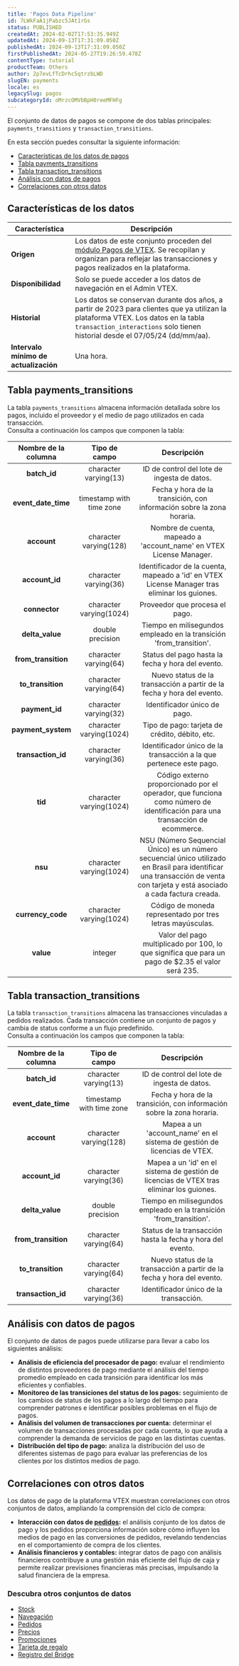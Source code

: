 ```yaml
---
title: 'Pagos Data Pipeline'
id: 7LWkFaA1jPabzc5JAt1rGs
status: PUBLISHED
createdAt: 2024-02-02T17:53:35.949Z
updatedAt: 2024-09-13T17:31:09.050Z
publishedAt: 2024-09-13T17:31:09.050Z
firstPublishedAt: 2024-05-27T19:26:59.478Z
contentType: tutorial
productTeam: Others
author: 2p7evLfTcDrhc5qtrzbLWD
slugEN: payments
locale: es
legacySlug: pagos
subcategoryId: oMrzcOMVbBpH0reeMFHFg
---
```


El conjunto de datos de pagos se compone de dos tablas principales: `payments_transitions` y `transaction_transitions`.

En esta sección puedes consultar la siguiente información:

- [Características de los datos de pagos](#caracteristicas-de-los-datos)
- [Tabla payments_transitions](#tabla-payments_transitions)
- [Tabla transaction_transitions](#tabla-transaction_transitions)
- [Análisis con datos de pagos](#analisis-con-datos-de-pagos)
- [Correlaciones con otros datos](#correlaciones-con-otros-datos)

## Características de los datos

|**Característica**|**Descripción**|
| - | - |
|**Origen**|Los datos de este conjunto proceden del [módulo Pagos de VTEX](https://help.vtex.com/es/tracks/pagamentos--6GAS7ZzGAm7AGoEAwDbwJG/kdPbEIWf8Xq8tESQvViMB). Se recopilan y organizan para reflejar las transacciones y pagos realizados en la plataforma.|
|**Disponibilidad**|Solo se puede acceder a los datos de navegación en el Admin VTEX.|
|**Historial**|Los datos se conservan durante dos años, a partir de 2023 para clientes que ya utilizan la plataforma VTEX. Los datos en la tabla `transaction_interactions` solo tienen historial desde el 07/05/24 (dd/mm/aa).|
|**Intervalo mínimo de actualización**|Una hora.|

## Tabla payments_transitions

La tabla `payments_transitions` almacena información detallada sobre los pagos, incluido el proveedor y el medio de pago utilizados en cada transacción.  
Consulta a continuación los campos que componen la tabla:

| **Nombre de la columna** | **Tipo de campo** | **Descripción** |
|:---:|:---:|:---:|
| **batch_id** | character varying(13) | ID de control del lote de ingesta de datos. |
| **event_date_time** | timestamp with time zone | Fecha y hora de la transición, con información sobre la zona horaria. |
| **account** | character varying(128) | Nombre de cuenta, mapeado a 'account_name' en VTEX License Manager. |
| **account_id** | character varying(36) | Identificador de la cuenta, mapeado a 'id' en VTEX License Manager tras eliminar los guiones. |
| **connector** | character varying(1024) | Proveedor que procesa el pago. |
| **delta_value** | double precision | Tiempo en milisegundos empleado en la transición 'from_transition'. |
| **from_transition** | character varying(64) | Status del pago hasta la fecha y hora del evento. |
| **to_transition** | character varying(64) | Nuevo status de la transacción a partir de la fecha y hora del evento. |
| **payment_id** | character varying(32) | Identificador único de pago. |
| **payment_system** | character varying(1024) | Tipo de pago: tarjeta de crédito, débito, etc. |
| **transaction_id** | character varying(36) | Identificador único de la transacción a la que pertenece este pago. |
| **tid** | character varying(1024) | Código externo proporcionado por el operador, que funciona como número de identificación para una transacción de ecommerce. |
| **nsu** | character varying(1024) | NSU (Número Sequencial Único) es un número secuencial único utilizado en Brasil para identificar una transacción de venta con tarjeta y está asociado a cada factura creada. |
| **currency_code** | character varying(1024) | Código de moneda representado por tres letras mayúsculas. |
| **value** | integer | Valor del pago multiplicado por 100, lo que significa que para un pago de $2.35 el valor será 235. |  

## Tabla transaction_transitions

La tabla `transaction_transitions` almacena las transacciones vinculadas a pedidos realizados. Cada transacción contiene un conjunto de pagos y cambia de status conforme a un flujo predefinido.  
Consulta a continuación los campos que componen la tabla:  

| **Nombre de la columna** | **Tipo de campo** | **Descripción** |
|:---:|:---:|:---:|
| **batch_id** | character varying(13) | ID de control del lote de ingesta de datos. |
| **event_date_time** | timestamp with time zone | Fecha y hora de la transición, con información sobre la zona horaria. |
| **account** | character varying(128) | Mapea a un 'account_name' en el sistema de gestión de licencias de VTEX. |
| **account_id** | character varying(36) | Mapea a un 'id' en el sistema de gestión de licencias de VTEX tras eliminar los guiones. |
| **delta_value** | double precision | Tiempo en milisegundos empleado en la transición 'from_transition'. |
| **from_transition** | character varying(64) | Status de la transacción hasta la fecha y hora del evento. |
| **to_transition** | character varying(64) | Nuevo status de la transacción a partir de la fecha y hora del evento. |
| **transaction_id** | character varying(36) | Identificador único de la transacción. |  

## Análisis con datos de pagos

El conjunto de datos de pagos puede utilizarse para llevar a cabo los siguientes análisis:  

- **Análisis de eficiencia del procesador de pago:** evaluar el rendimiento de distintos proveedores de pago mediante el análisis del tiempo promedio empleado en cada transición para identificar los más eficientes y confiables.  
- **Monitoreo de las transiciones del status de los pagos:** seguimiento de los cambios de status de los pagos a lo largo del tiempo para comprender patrones e identificar posibles problemas en el flujo de pagos.  
- **Análisis del volumen de transacciones por cuenta:** determinar el volumen de transacciones procesadas por cada cuenta, lo que ayuda a comprender la demanda de servicios de pago en las distintas cuentas.  
- **Distribución del tipo de pago:** analiza la distribución del uso de diferentes sistemas de pago para evaluar las preferencias de los clientes por los distintos medios de pago.  

## Correlaciones con otros datos

Los datos de pago de la plataforma VTEX muestran correlaciones con otros conjuntos de datos, ampliando la comprensión del ciclo de compra:

- **Interacción con datos de [pedidos](https://help.vtex.com/tutorial/pedidos-data-pipeline-beta--2f3GlRJ5L5IRGVIxOmzrFv):** el análisis conjunto de los datos de pago y los pedidos proporciona información sobre cómo influyen los medios de pago en las conversiones de pedidos, revelando tendencias en el comportamiento de compra de los clientes.  
- **Análisis financieros y contables:** integrar datos de pago con análisis financieros contribuye a una gestión más eficiente del flujo de caja y permite realizar previsiones financieras más precisas, impulsando la salud financiera de la empresa.  

### Descubra otros conjuntos de datos

- [Stock](https://help.vtex.com/tutorial/inventario-data-pipeline-beta--2IvKMZV9SNrE6ipBRQr8h2)  
- [Navegación](https://help.vtex.com/tutorial/navegacao-data-pipeline-beta--4X4hK0zdIHN0Xn5x2MLYYd)   
- [Pedidos](https://help.vtex.com/tutorial/pedidos-data-pipeline-beta--2f3GlRJ5L5IRGVIxOmzrFv) 
- [Precios](https://help.vtex.com/tutorial/precos-data-pipeline-beta--3NMGJ8dtv73Bwvo9PSz1fz)  
- [Promociones](https://help.vtex.com/tutorial/promocoes-data-pipeline-beta--3WZ1syNucDFdvVhfKtA6Qd)
- [Tarjeta de regalo](https://help.vtex.com/pt/tutorial/vale-presente-data-pipeline--4XAnyc4scy3OG6RdnD7OEf)
- [Registro del Bridge](https://help.vtex.com/tutorial/logs-do-bridge-data-pipeline--2RFVJZL19nsWBSB4IXA0Z)
